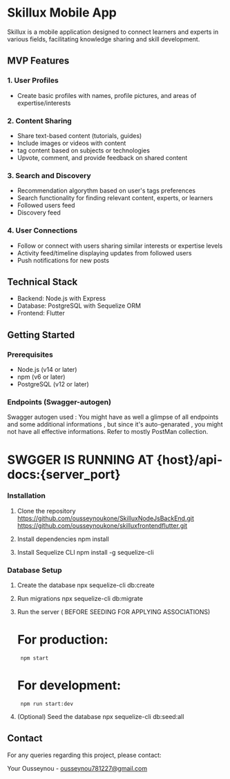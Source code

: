 # Skillux Mobile App

Skillux is a mobile application designed to connect learners and experts in various fields, facilitating knowledge sharing and skill development.

## MVP Features

### 1. User Profiles
- Create basic profiles with names, profile pictures, and areas of expertise/interests

### 2. Content Sharing
- Share text-based content (tutorials, guides)
- Include images or videos with content
- tag content based on subjects or technologies
- Upvote, comment, and provide feedback on shared content

### 3. Search and Discovery
- Recommendation algorythm based on user's tags preferences
- Search functionality for finding relevant content, experts, or learners
- Followed users feed
- Discovery feed


### 4. User Connections
- Follow or connect with users sharing similar interests or expertise levels
- Activity feed/timeline displaying updates from followed users
- Push notifications for new posts

## Technical Stack

- Backend: Node.js with Express
- Database: PostgreSQL with Sequelize ORM
- Frontend: Flutter

## Getting Started

### Prerequisites

- Node.js (v14 or later)
- npm (v6 or later)
- PostgreSQL (v12 or later)

### Endpoints (Swagger-autogen)
Swagger autogen used : You might have as well a glimpse of all endpoints and some additional informations , but since it's auto-genarated , you might not have all effective informations. Refer to mostly PostMan collection.

# SWGGER IS RUNNING AT  {host}/api-docs:{server_port}




### Installation

1. Clone the repository
    https://github.com/ousseynoukone/SkilluxNodeJsBackEnd.git
    https://github.com/ousseynoukone/skilluxfrontendflutter.git

2. Install dependencies
    npm install

3. Install Sequelize CLI 
    npm install -g sequelize-cli

### Database Setup

1. Create the database
    npx sequelize-cli db:create

2. Run migrations
    npx sequelize-cli db:migrate

3. Run the server ( BEFORE SEEDING FOR APPLYING ASSOCIATIONS)
    # For production:
        npm start
    # For development:
        npm run start:dev

4. (Optional) Seed the database
    npx sequelize-cli db:seed:all





## Contact

For any queries regarding this project, please contact:

Your Ousseynou - ousseynou781227@gmail.com